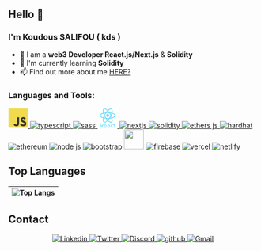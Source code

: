 ## Hello 👋
###  I'm Koudous SALIFOU ( kds )

- 🌴 I am a <b>web3 Developer React.js/Next.js</b> & <b>Solidity</b>
- 🌱 I'm currently learning <b>Solidity</b>
- 📫 Find out more about me <a href="https://www.koudous-salifou.com" target="_blank">HERE?</a>



<h3 align="left">Languages and Tools:</h3>
<p align="left">

  <a href="https://developer.mozilla.org/en-US/docs/Web/JavaScript" target="_blank">  
    <img src="https://raw.githubusercontent.com/devicons/devicon/master/icons/javascript/javascript-original.svg" alt="javascript" width="40" height="40"/> 
  </a>

  <a href="https://www.typescriptlang.org/" target="_blank">  
    <img src="https://iconape.com/wp-content/png_logo_vector/typescript.png" alt="typescript" width="40" height="40"/> 
  </a>

   <a href="https://sass-lang.com/" target="_blank"> 
    <img src="https://sass-lang.com/assets/img/logos/logo-b6e1ef6e.svg" alt="sass" width="40" height="40"/> 
  </a>
  <a href="https://reactjs.org/" target="_blank"> 
    <img src="https://raw.githubusercontent.com/devicons/devicon/master/icons/react/react-original-wordmark.svg" alt="react" width="40" height="40"/> 
  </a>
  <a href="https://nextjs.org/" target="_blank"> 
    <img src="https://imgs.search.brave.com/2jT7-iAZfebNObMMHvuG-nG_LUofCe2qeFQ5KZxyq1s/rs:fit:192:192:1/g:ce/aHR0cHM6Ly9hc3Nl/dHMudmVyY2VsLmNv/bS9pbWFnZS91cGxv/YWQvdjE2MDc1NTQz/ODUvcmVwb3NpdG9y/aWVzL25leHQtanMv/bmV4dC1sb2dvLnBu/Zw" alt="nextjs" width="40" height="40"/> 
  </a>
  
   <a href="https://docs.soliditylang.org/en/v0.8.17/" target="_blank"> 
    <img src="https://ih1.redbubble.net/image.1599719281.7189/st,small,507x507-pad,600x600,f8f8f8.jpg" alt="solidity" width="40" height="40"/> 
  </a>
  
   <a href="https://docs.ethers.io/v5/" target="_blank"> 
    <img src="https://seeklogo.com/images/E/ethers-logo-D5B86204D8-seeklogo.com.png" alt="ethers js" width="40" height="40"/> 
  </a>
  
  <a href="https://hardhat.org/docs" target="_blank"> 
    <img src="https://seeklogo.com/images/H/hardhat-logo-888739EBB4-seeklogo.com.png" alt="hardhat" width="40" height="40"/> 
  </a>
  
  <a href="https://ethereum.org/en/developers/docs/" target="_blank"> 
    <img src="https://logos-marques.com/wp-content/uploads/2021/03/Ethereum-Logo.png" alt="ethereum" width="40" height="40"/> 
  </a>
  
   <a href="https://nodejs.org/en/docs/" target="_blank"> 
    <img src="https://d1fmx1rbmqrxrr.cloudfront.net/zdnet/i/edit/ne/2021/07/NodeJS.jpg" alt="node js" width="40" height="40"/> 
  </a>

  <a href="https://getbootstrap.com/" target="_blank"> 
    <img src="https://cdn-icons-png.flaticon.com/512/5968/5968672.png" alt="bootstrap" width="40" height="40"/> 
  </a>

  <a href="https://chakra-ui.com/" target="_blank"> 
    <img src="https://avatars.githubusercontent.com/u/54212428?s=280&v=4" width="40" height="40"/> 
  </a>

   <a href="https://firebase.google.com/" target="_blank"> 
    <img src="https://imgs.search.brave.com/fJGFsGzX4QEiDNYIsWwNeyLSEsAC1fhgfDoKBz_ZE6g/rs:fit:640:640:1/g:ce/aHR0cHM6Ly9maXJl/YmFzZS5nb29nbGUu/Y29tL2ltYWdlcy9i/cmFuZC1ndWlkZWxp/bmVzL2xvZ28tbG9n/b21hcmsucG5n" alt="firebase" width="40" height="40"/> 
  </a>

   <a href="https://vercel.com/" target="_blank"> 
    <img src="https://imgs.search.brave.com/Ipsf1-VzfUXf9TlTzwldan6iLDy2ppQOiaPkYxOa8TI/rs:fit:474:225:1/g:ce/aHR0cHM6Ly90c2Ux/Lm1tLmJpbmcubmV0/L3RoP2lkPU9JUC5t/bk1Rd2FKRnoxdGNO/Q0hrNVlLdFVBSGFI/YSZwaWQ9QXBp" alt="vercel" width="40" height="40"/> 
  </a>

   <a href="https://www.netlify.com/" target="_blank"> 
    <img src="https://imgs.search.brave.com/tQR14LB23xhBA7gYngwkwS8FF0i5UKhTv41cTZu9QI4/rs:fit:640:640:1/g:ce/aHR0cHM6Ly9pbWFn/ZXMuc2Fhc3dvcnRo/eS5jb20vbmV0bGlm/eV82NTAyX2xvZ29f/MTU4NjQyNTEwN196/Y2poby5wbmc" alt="netlify" width="40" height="40"/> 
  </a>
 
</p>

## Top Languages

| ![Top Langs](https://github-readme-stats.vercel.app/api/top-langs/?username=Kds-JS&theme=great-gatsby) |
| :-----------------------------------------------------------------------------------------------------: |

## Contact

<p align="center">
  <a href="https://www.linkedin.com/in/koudous-salifou-5003a6249/" >
    <img src="https://img.shields.io/badge/koudous salifou-%230077B5.svg?style=for-the-badge&logo=linkedin&logoColor=white" alt="Linkedin" />
  </a>
  <a href="https://twitter.com/kds_JS" >
    <img src="https://img.shields.io/badge/-kds-%231DA1F2.svg?style=for-the-badge&logo=Twitter&logoColor=white" alt="Twitter" />
  </a>
   <a href="https://discord.com/users/842885714190139394" >
    <img src="https://img.shields.io/badge/-kds-%231DA1F2.svg?style=for-the-badge&logo=Discord&logoColor=white" alt="Discord" />
  </a>
  <a href="https://github.com/Kds-JS" >
    <img src=https://img.shields.io/badge/github-%2324292e.svg?&style=for-the-badge&logo=github&logoColor=white alt=github  />
  </a>
  <a href="mailto:contact@koudous-salifou.com">
    <img alt="Gmail" src="https://img.shields.io/badge/Gmail-D14836?style=for-the-badge&logo=gmail&logoColor=white" />
  </a>
</p>

